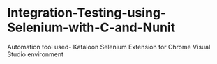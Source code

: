 # Integration-Testing-using-Selenium-with-C-and-Nunit

Automation tool used- Kataloon Selenium Extension for Chrome
Visual Studio environment
